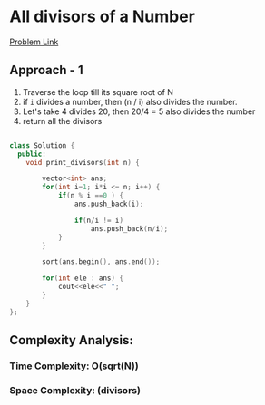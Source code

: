 # All divisors of a Number

[Problem Link](https://www.geeksforgeeks.org/problems/all-divisors-of-a-number/1)

## Approach - 1

1. Traverse the loop till its square root of N
2. if `i` divides a number, then (n / i) also divides the number.
3. Let's take 4 divides 20, then 20/4 = 5 also divides the number
4. return all the divisors

```c++

class Solution {
  public:
    void print_divisors(int n) {

        vector<int> ans;
        for(int i=1; i*i <= n; i++) {
            if(n % i ==0 ) {
                ans.push_back(i);

                if(n/i != i)
                    ans.push_back(n/i);
            }
        }

        sort(ans.begin(), ans.end());

        for(int ele : ans) {
            cout<<ele<<" ";
        }
    }
};

```

## Complexity Analysis:

### Time Complexity: O(sqrt(N))

### Space Complexity: (divisors)
